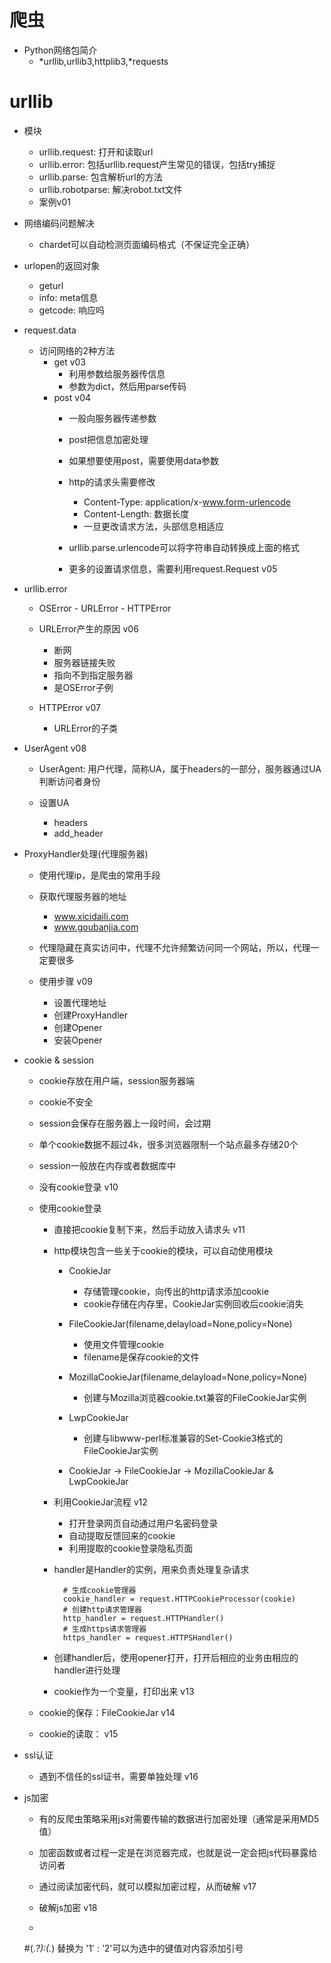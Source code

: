 # 爬虫
- Python网络包简介
    - *urllib,urllib3,httplib3,*requests
    
# urllib
- 模块
    - urllib.request: 打开和读取url
    - urllib.error: 包括urllib.request产生常见的错误，包括try捕捉
    - urllib.parse: 包含解析url的方法
    - urllib.robotparse: 解决robot.txt文件
    - 案例v01
       
- 网络编码问题解决
    - chardet可以自动检测页面编码格式（不保证完全正确）
    
- urlopen的返回对象 
    - geturl
    - info: meta信息
    - getcode: 响应吗
    
- request.data 
    - 访问网络的2种方法
        - get v03
            - 利用参数给服务器传信息
            - 参数为dict，然后用parse传码
        - post v04
            - 一般向服务器传递参数
            - post把信息加密处理
            - 如果想要使用post，需要使用data参数
            - http的请求头需要修改
                - Content-Type: application/x-www.form-urlencode
                - Content-Length: 数据长度
                - 一旦更改请求方法，头部信息相适应
            - urllib.parse.urlencode可以将字符串自动转换成上面的格式
            
            - 更多的设置请求信息，需要利用request.Request v05
            
- urllib.error 
    - OSError - URLError - HTTPError
    - URLError产生的原因 v06
        - 断网
        - 服务器链接失败
        - 指向不到指定服务器
        - 是OSError子例
        
    - HTTPError v07
        - URLError的子类
        
- UserAgent v08
    - UserAgent: 用户代理，简称UA，属于headers的一部分，服务器通过UA判断访问者身份
    
    - 设置UA
        - headers
        - add_header
        
- ProxyHandler处理(代理服务器)
    - 使用代理ip，是爬虫的常用手段
    - 获取代理服务器的地址
        - www.xicidaili.com
        - www.goubanjia.com
        
    - 代理隐藏在真实访问中，代理不允许频繁访问同一个网站，所以，代理一定要很多
    
    - 使用步骤 v09
        - 设置代理地址
        - 创建ProxyHandler
        - 创建Opener
        - 安装Opener
  
- cookie & session
    - cookie存放在用户端，session服务器端
    - cookie不安全
    - session会保存在服务器上一段时间，会过期
    - 单个cookie数据不超过4k，很多浏览器限制一个站点最多存储20个
    - session一般放在内存或者数据库中
    - 没有cookie登录 v10
    
    - 使用cookie登录
        - 直接把cookie复制下来，然后手动放入请求头 v11
        
        - http模块包含一些关于cookie的模块，可以自动使用模块 
            - CookieJar
                - 存储管理cookie，向传出的http请求添加cookie
                - cookie存储在内存里，CookieJar实例回收后cookie消失
            - FileCookieJar(filename,delayload=None,policy=None)
                - 使用文件管理cookie
                - filename是保存cookie的文件
            - MozillaCookieJar(filename,delayload=None,policy=None)
                - 创建与Mozilla浏览器cookie.txt兼容的FileCookieJar实例
            - LwpCookieJar
                - 创建与libwww-perl标准兼容的Set-Cookie3格式的FileCookieJar实例
                
            - CookieJar -> FileCookieJar -> MozillaCookieJar & LwpCookieJar
            
        - 利用CookieJar流程 v12
            - 打开登录网页自动通过用户名密码登录
            - 自动提取反馈回来的cookie
            - 利用提取的cookie登录隐私页面
        
        - handler是Handler的实例，用来负责处理复杂请求 
        
                # 生成cookie管理器
                cookie_handler = request.HTTPCookieProcessor(cookie)
                # 创建http请求管理器
                http_handler = request.HTTPHandler()
                # 生成https请求管理器
                https_handler = request.HTTPSHandler()   
        - 创建handler后，使用opener打开，打开后相应的业务由相应的handler进行处理
        
        - cookie作为一个变量，打印出来 v13
        
    - cookie的保存：FileCookieJar v14
    - cookie的读取： v15

- ssl认证
    - 遇到不信任的ssl证书，需要单独处理 v16    

- js加密
    - 有的反爬虫策略采用js对需要传输的数据进行加密处理（通常是采用MD5值）
    - 加密函数或者过程一定是在浏览器完成，也就是说一定会把js代码暴露给访问者
    - 通过阅读加密代码，就可以模拟加密过程，从而破解 v17 
    - 破解js加密 v18
    
    -
    #(.*?):(.*) 替换为 '$1':'$2'可以为选中的键值对内容添加引号
    
      